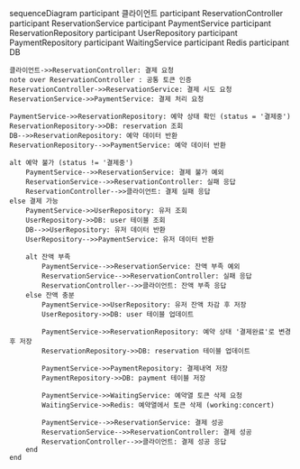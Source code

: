 sequenceDiagram
participant 클라이언트
participant ReservationController
participant ReservationService
participant PaymentService
participant ReservationRepository
participant UserRepository
participant PaymentRepository
participant WaitingService
participant Redis
participant DB

    클라이언트->>ReservationController: 결제 요청 
    note over ReservationController : 공통 토큰 인증
    ReservationController->>ReservationService: 결제 시도 요청
    ReservationService->>PaymentService: 결제 처리 요청

    PaymentService->>ReservationRepository: 예약 상태 확인 (status = '결제중')
    ReservationRepository->>DB: reservation 조회 
    DB-->>ReservationRepository: 예약 데이터 반환
    ReservationRepository-->>PaymentService: 예약 데이터 반환

    alt 예약 불가 (status != '결제중')
        PaymentService-->>ReservationService: 결제 불가 예외
        ReservationService-->>ReservationController: 실패 응답
        ReservationController-->>클라이언트: 결제 실패 응답
    else 결제 가능
        PaymentService->>UserRepository: 유저 조회
        UserRepository->>DB: user 테이블 조회
        DB-->>UserRepository: 유저 데이터 반환
        UserRepository-->>PaymentService: 유저 데이터 반환

        alt 잔액 부족
            PaymentService-->>ReservationService: 잔액 부족 예외
            ReservationService-->>ReservationController: 실패 응답
            ReservationController-->>클라이언트: 잔액 부족 응답
        else 잔액 충분
            PaymentService->>UserRepository: 유저 잔액 차감 후 저장
            UserRepository->>DB: user 테이블 업데이트

            PaymentService->>ReservationRepository: 예약 상태 '결제완료'로 변경 후 저장
            ReservationRepository->>DB: reservation 테이블 업데이트

            PaymentService->>PaymentRepository: 결제내역 저장
            PaymentRepository->>DB: payment 테이블 저장

            PaymentService->>WaitingService: 예약열 토큰 삭제 요청
            WaitingService->>Redis: 예약열에서 토큰 삭제 (working:concert)

            PaymentService-->>ReservationService: 결제 성공
            ReservationService-->>ReservationController: 결제 성공
            ReservationController-->>클라이언트: 결제 성공 응답
        end
    end
